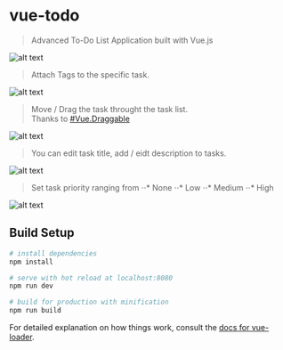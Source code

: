 # vue-todo

> Advanced To-Do List Application built with Vue.js

![alt text](https://raw.githubusercontent.com/ayazsayyed/vue-todo/master/dist/assets/img/dashboard.png)

> Attach Tags to the specific task.

![alt text](https://raw.githubusercontent.com/ayazsayyed/vue-todo/master/dist/assets/img/outer-tags.png)

> Move / Drag the task throught the task list.<br>
Thanks to [#Vue.Draggable](https://github.com/SortableJS/Vue.Draggable)

![alt text](https://raw.githubusercontent.com/ayazsayyed/vue-todo/master/dist/assets/img/draggable.png)

> You can edit task title, add / eidt description to tasks.

![alt text](https://raw.githubusercontent.com/ayazsayyed/vue-todo/master/dist/assets/img/edit-title-desc.png)

> Set task priority ranging from
⋅⋅* None
⋅⋅* Low 
⋅⋅* Medium
⋅⋅* High

![alt text](https://raw.githubusercontent.com/ayazsayyed/vue-todo/master/dist/assets/img/priority.png)


## Build Setup

``` bash
# install dependencies
npm install

# serve with hot reload at localhost:8080
npm run dev

# build for production with minification
npm run build
```

For detailed explanation on how things work, consult the [docs for vue-loader](http://vuejs.github.io/vue-loader).
